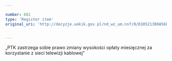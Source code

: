 ```yaml
---

number: 681
type: 'Register item'
original_uri: 'http://decyzje.uokik.gov.pl/nd_wz_um.nsf/0/D10521300A56F24EC12572DD00329655?OpenDocument'


---
```


„PTK zastrzega sobie prawo zmiany wysokości opłaty miesięcznej za korzystanie z sieci telewizji kablowej”
